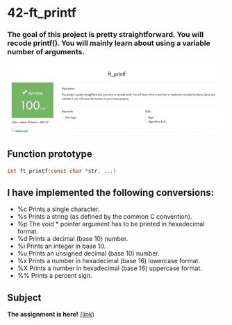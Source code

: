 # 42-ft_printf
### The goal of this project is pretty straightforward. You will recode printf(). You will mainly learn about using a variable number of arguments.
![screenshot](result.png)
## Function prototype
```C
int	ft_printf(const char *str, ...)
```
## I have implemented the following conversions:
+ %c Prints a single character.
+ %s Prints a string (as defined by the common C convention).
+ %p The void * pointer argument has to be printed in hexadecimal format.
+ %d Prints a decimal (base 10) number.
+ %i Prints an integer in base 10.
+ %u Prints an unsigned decimal (base 10) number.
+ %x Prints a number in hexadecimal (base 16) lowercase format.
+ %X Prints a number in hexadecimal (base 16) uppercase format.
+ %% Prints a percent sign.
## Subject
**The assignment is here!** [(link)](https://github.com/AtaullinShamil/42-ft_printf/blob/main/ft_printf_subject.pdf)
